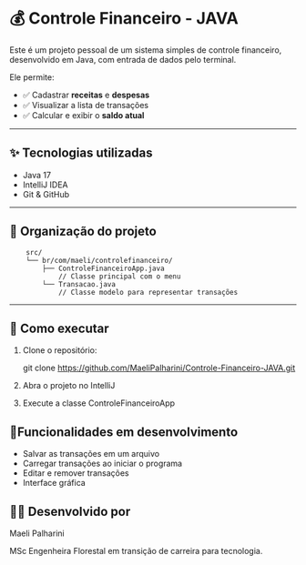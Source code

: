 # 💰 Controle Financeiro - JAVA

Este é um projeto pessoal de um sistema simples de controle financeiro, desenvolvido em Java, com entrada de dados pelo terminal.

Ele permite:
- ✅ Cadastrar **receitas** e **despesas**
- ✅ Visualizar a lista de transações
- ✅ Calcular e exibir o **saldo atual**

---

## ✨ Tecnologias utilizadas

- Java 17
- IntelliJ IDEA
- Git & GitHub

---

## 📂 Organização do projeto
        src/ 
        └── br/com/maeli/controlefinanceiro/ 
            ├── ControleFinanceiroApp.java 
                // Classe principal com o menu 
            └── Transacao.java 
                // Classe modelo para representar transações

---

## 🚀 Como executar

1. Clone o repositório:

    git clone https://github.com/MaeliPalharini/Controle-Financeiro-JAVA.git

2. Abra o projeto no IntelliJ
3. Execute a classe ControleFinanceiroApp

## 📌Funcionalidades em desenvolvimento
- Salvar as transações em um arquivo
- Carregar transações ao iniciar o programa
- Editar e remover transações
- Interface gráfica

## 👩‍💻 Desenvolvido por
Maeli Palharini

MSc Engenheira Florestal em transição de carreira para tecnologia.